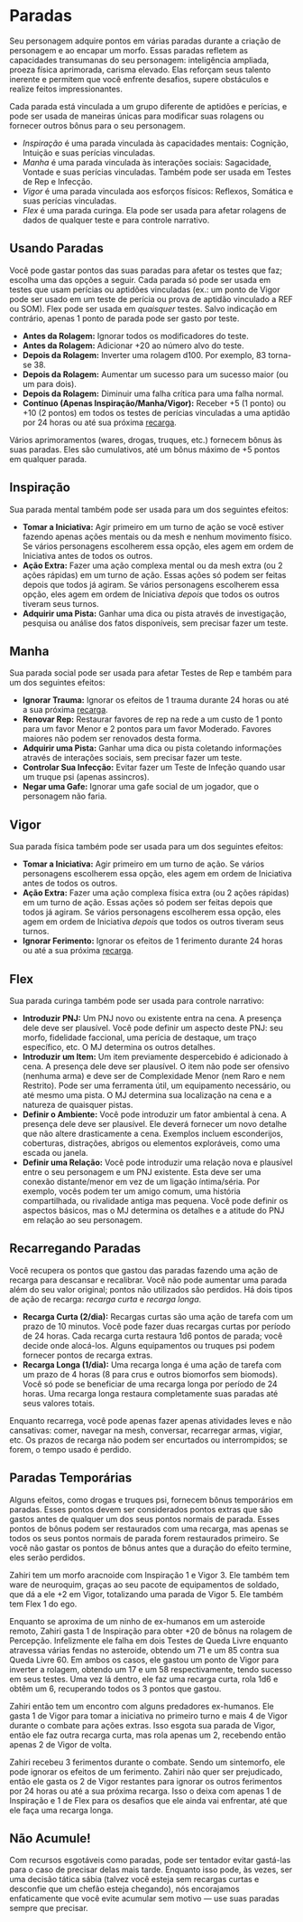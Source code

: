 # Paradas

Seu personagem adquire pontos em várias paradas durante a criação de personagem e ao encapar um morfo. Essas paradas refletem as capacidades transumanas do seu personagem: inteligência ampliada, proeza física aprimorada, carisma elevado. Elas reforçam seus talento inerente e permitem que você enfrente desafios, supere obstáculos e realize feitos impressionantes.

Cada parada está vinculada a um grupo diferente de aptidões e perícias, e pode ser usada de maneiras únicas para modificar suas rolagens ou fornecer outros bônus para o seu personagem.

- _Inspiração_ é uma parada vinculada às capacidades mentais: Cognição, Intuição e suas perícias vinculadas.
- _Manha_ é uma parada vinculada às interações sociais: Sagacidade, Vontade e suas perícias vinculadas. Também pode ser usada em Testes de Rep e Infecção.
- _Vigor_ é uma parada vinculada aos esforços físicos: Reflexos, Somática e suas perícias vinculadas.
- _Flex_ é uma parada curinga. Ela pode ser usada para afetar rolagens de dados de qualquer teste e para controle narrativo.

## Usando Paradas

Você pode gastar pontos das suas paradas para afetar os testes que faz; escolha uma das opções a seguir. Cada parada só pode ser usada em testes que usam perícias ou aptidões vinculadas (ex.: um ponto de Vigor pode ser usado em um teste de perícia ou prova de aptidão vinculado a REF ou SOM). Flex pode ser usada em _quaisquer_ testes. Salvo indicação em contrário, apenas 1 ponto de parada pode ser gasto por teste.

- **Antes da Rolagem:** Ignorar todos os modificadores do teste.
- **Antes da Rolagem:** Adicionar +20 ao número alvo do teste.
- **Depois da Rolagem:** Inverter uma rolagem d100. Por exemplo, 83 torna-se 38.
- **Depois da Rolagem:** Aumentar um sucesso para um sucesso maior (ou um para dois).
- **Depois da Rolagem:** Diminuir uma falha crítica para uma falha normal.
- **Contínuo (Apenas Inspiração/Manha/Vigor):** Receber +5 (1 ponto) ou +10 (2 pontos) em todos os testes de perícias vinculadas a uma aptidão por 24 horas ou até sua próxima [recarga](../03/05-pools.md#recharging-pools).

Vários aprimoramentos (wares, drogas, truques, etc.) fornecem bônus às suas paradas. Eles são cumulativos, até um bônus máximo de +5 pontos em qualquer parada.

## Inspiração

Sua parada mental também pode ser usada para um dos seguintes efeitos:

- **Tomar a Iniciativa:** Agir primeiro em um turno de ação se você estiver fazendo apenas ações mentais ou da mesh e nenhum movimento físico. Se vários personagens escolherem essa opção, eles agem em ordem de Iniciativa antes de todos os outros.
- **Ação Extra:** Fazer uma ação complexa mental ou da mesh extra (ou 2 ações rápidas) em um turno de ação. Essas ações só podem ser feitas depois que todos já agiram. Se vários personagens escolherem essa opção, eles agem em ordem de Iniciativa _depois_ que todos os outros tiveram seus turnos.
- **Adquirir uma Pista:** Ganhar uma dica ou pista através de investigação, pesquisa ou análise dos fatos disponíveis, sem precisar fazer um teste.

## Manha

Sua parada social pode ser usada para afetar Testes de Rep e também para um dos seguintes efeitos:

- **Ignorar Trauma:** Ignorar os efeitos de 1 trauma durante 24 horas ou até a sua próxima [recarga](../03/05-pools.md#recharging-pools).
- **Renovar Rep:** Restaurar favores de rep na rede a um custo de 1 ponto para um favor Menor e 2 pontos para um favor Moderado. Favores maiores não podem ser renovados desta forma.
- **Adquirir uma Pista:** Ganhar uma dica ou pista coletando informações através de interações sociais, sem precisar fazer um teste.
- **Controlar Sua Infecção:** Evitar fazer um Teste de Infeção quando usar um truque psi (apenas assincros).
- **Negar uma Gafe:** Ignorar uma gafe social de um jogador, que o personagem não faria.

## Vigor

Sua parada física também pode ser usada para um dos seguintes efeitos:

- **Tomar a Iniciativa:** Agir primeiro em um turno de ação. Se vários personagens escolherem essa opção, eles agem em ordem de Iniciativa antes de todos os outros.
- **Ação Extra:** Fazer uma ação complexa física extra (ou 2 ações rápidas) em um turno de ação. Essas ações só podem ser feitas depois que todos já agiram. Se vários personagens escolherem essa opção, eles agem em ordem de Iniciativa _depois_ que todos os outros tiveram seus turnos.
- **Ignorar Ferimento:** Ignorar os efeitos de 1 ferimento durante 24 horas ou até a sua próxima [recarga](../03/05-pools.md#recharging-pools).

## Flex

Sua parada curinga também pode ser usada para controle narrativo:

- **Introduzir PNJ:** Um PNJ novo ou existente entra na cena. A presença dele deve ser plausível. Você pode definir um aspecto deste PNJ: seu morfo, fidelidade faccional, uma perícia de destaque, um traço específico, etc. O MJ determina os outros detalhes.
- **Introduzir um Item:** Um item previamente despercebido é adicionado à cena. A presença dele deve ser plausível. O item não pode ser ofensivo (nenhuma arma) e deve ser de Complexidade Menor (nem Raro e nem Restrito). Pode ser uma ferramenta útil, um equipamento necessário, ou até mesmo uma pista. O MJ determina sua localização na cena e a natureza de quaisquer pistas.
- **Definir o Ambiente:** Você pode introduzir um fator ambiental à cena. A presença dele deve ser plausível. Ele deverá fornecer um novo detalhe que não altere drasticamente a cena. Exemplos incluem esconderijos, coberturas, distrações, abrigos ou elementos exploráveis, como uma escada ou janela.
- **Definir uma Relação:** Você pode introduzir uma relação nova e plausível entre o seu personagem e um PNJ existente. Esta deve ser uma conexão distante/menor em vez de um ligação íntima/séria. Por exemplo, vocês podem ter um amigo comum, uma história compartilhada, ou rivalidade antiga mas pequena. Você pode definir os aspectos básicos, mas o MJ determina os detalhes e a atitude do PNJ em relação ao seu personagem.

## Recarregando Paradas

Você recupera os pontos que gastou das paradas fazendo uma ação de recarga para descansar e recalibrar. Você não pode aumentar uma parada além do seu valor original; pontos não utilizados são perdidos. Há dois tipos de ação de recarga: _recarga curta_ e _recarga longa_.

- **Recarga Curta (2/dia):** Recargas curtas são uma ação de tarefa com um prazo de 10 minutos. Você pode fazer duas recargas curtas por período de 24 horas. Cada recarga curta restaura 1d6 pontos de parada; você decide onde alocá-los. Alguns equipamentos ou truques psi podem fornecer pontos de recarga extras.
- **Recarga Longa (1/dia):** Uma recarga longa é uma ação de tarefa com um prazo de 4 horas (8 para crus e outros biomorfos sem biomods). Você só pode se beneficiar de uma recarga longa por período de 24 horas. Uma recarga longa restaura completamente suas paradas até seus valores totais.

Enquanto recarrega, você pode apenas fazer apenas atividades leves e não cansativas: comer, navegar na mesh, conversar, recarregar armas, vigiar, etc. Os prazos de recarga não podem ser encurtados ou interrompidos; se forem, o tempo usado é perdido.

## Paradas Temporárias

Alguns efeitos, como drogas e truques psi, fornecem bônus temporários em paradas. Esses pontos devem ser considerados pontos extras que são gastos antes de qualquer um dos seus pontos normais de parada. Esses pontos de bônus podem ser restaurados com uma recarga, mas apenas se todos os seus pontos normais de parada forem restaurados primeiro. Se você não gastar os pontos de bônus antes que a duração do efeito termine, eles serão perdidos.

<!-- CLEANED blockquote -->

Zahiri tem um morfo aracnoide com Inspiração 1 e Vigor 3. Ele também tem ware de neuroquim, graças ao seu pacote de equipamentos de soldado, que dá a ele +2 em Vigor, totalizando uma parada de Vigor 5. Ele também tem Flex 1 do ego.

Enquanto se aproxima de um ninho de ex-humanos em um asteroide remoto, Zahiri gasta 1 de Inspiração para obter +20 de bônus na rolagem de Percepção. Infelizmente ele falha em dois Testes de Queda Livre enquanto atravessa várias fendas no asteroide, obtendo um 71 e um 85 contra sua Queda Livre 60. Em ambos os casos, ele gastou um ponto de Vigor para inverter a rolagem, obtendo um 17 e um 58 respectivamente, tendo sucesso em seus testes. Uma vez lá dentro, ele faz uma recarga curta, rola 1d6 e obtêm um 6, recuperando todos os 3 pontos que gastou.

Zahiri então tem um encontro com alguns predadores ex-humanos. Ele gasta 1 de Vigor para tomar a iniciativa no primeiro turno e mais 4 de Vigor durante o combate para ações extras. Isso esgota sua parada de Vigor, então ele faz outra recarga curta, mas rola apenas um 2, recebendo então apenas 2 de Vigor de volta.

Zahiri recebeu 3 ferimentos durante o combate. Sendo um sintemorfo, ele pode ignorar os efeitos de um ferimento. Zahiri não quer ser prejudicado, então ele gasta os 2 de Vigor restantes para ignorar os outros ferimentos por 24 horas ou até a sua próxima recarga. Isso o deixa com apenas 1 de Inspiração e 1 de Flex para os desafios que ele ainda vai enfrentar, até que ele faça uma recarga longa.

<!-- CLEANED /blockquote -->

<!-- CLEANED blockquote -->

## Não Acumule!

Com recursos esgotáveis como paradas, pode ser tentador evitar gastá-las para o caso de precisar delas mais tarde. Enquanto isso pode, às vezes, ser uma decisão tática sábia (talvez você esteja sem recargas curtas e desconfie que um chefão esteja chegando), nós encorajamos enfaticamente que você evite acumular sem motivo — use suas paradas sempre que precisar.

<!-- CLEANED /blockquote -->
